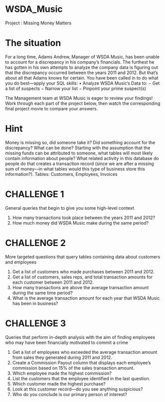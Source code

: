 # WSDA_Music
Project : Missing Money Matters

# The situation
For a long time, Adams Andrew, Manager of WSDA Music, has been unable to account for a discrepancy in his company’s financials. The furthest he has gotten in his own attempts to analyze the company data is figuring out that the discrepancy occurred between the years 2011 and 2012. But that’s about all that Adams knows for certain.
You have been called in to do what you do best—apply your SQL skills:
• Analyze WSDA Music’s Data to:
     − Get a list of suspects
     − Narrow your list
     − Pinpoint your prime suspect(s)

The Management team at WSDA Music is eager to review your findings! Work through each part of the project below, then watch the corresponding final project movie to compare your answers. 

# Hint
Money is missing so, did someone take it? Did something account for the discrepancy? What can be done? Starting with the assumption that the missing funds can be attributed to someone, what 
tables will most likely contain information about people? What related activity in this database do people do that creates a transaction record (since we are after a missing sum of money—in 
what tables would this type of business store this information?). 
Tables: Customers, Employees, Invoices


# CHALLENGE 1

General queries that begin to give you some high-level context
1. How many transactions took place between the years 2011 and 2012?
2. How much money did WSDA Music make during the same period?

# CHALLENGE 2

More targeted questions that query tables containing data about customers and employees
1. Get a list of customers who made purchases between 2011 and 2012.
2. Get a list of customers, sales reps, and total transaction amounts for each customer 
between 2011 and 2012.
3. How many transactions are above the average transaction amount during the same 
time period?
4. What is the average transaction amount for each year that WSDA Music has been 
in business? 

# CHALLENGE 3

Queries that perform in-depth analysis with the aim of finding employees who may have been 
financially motivated to commit a crime
1. Get a list of employees who exceeded the average transaction amount from sales they 
generated during 2011 and 2012.
2. Create a Commission Payout column that displays each employee’s commission 
based on 15% of the sales transaction amount.
3. Which employee made the highest commission?
4. List the customers that the employee identified in the last question.
5. Which customer made the highest purchase?
6. Look at this customer record—do you see anything suspicious?
7. Who do you conclude is our primary person of interest?

